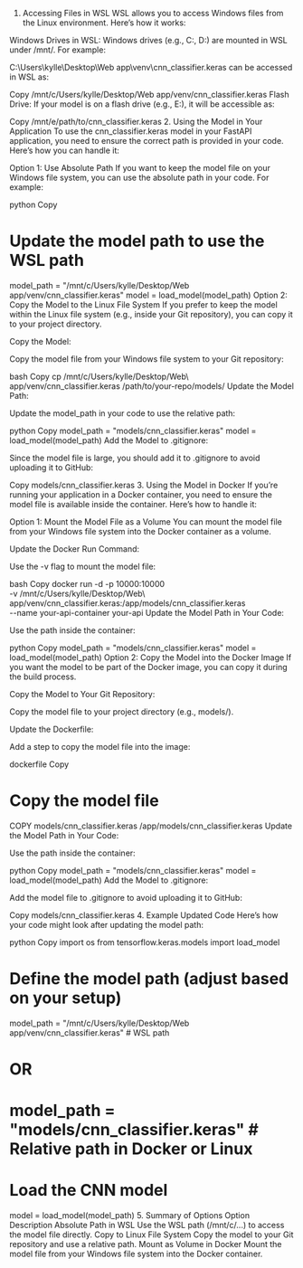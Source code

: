 1. Accessing Files in WSL
WSL allows you to access Windows files from the Linux environment. Here’s how it works:

Windows Drives in WSL: Windows drives (e.g., C:, D:) are mounted in WSL under /mnt/. For example:

C:\Users\kylle\Desktop\Web app\venv\cnn_classifier.keras can be accessed in WSL as:

Copy
/mnt/c/Users/kylle/Desktop/Web app/venv/cnn_classifier.keras
Flash Drive: If your model is on a flash drive (e.g., E:), it will be accessible as:

Copy
/mnt/e/path/to/cnn_classifier.keras
2. Using the Model in Your Application
To use the cnn_classifier.keras model in your FastAPI application, you need to ensure the correct path is provided in your code. Here’s how you can handle it:

Option 1: Use Absolute Path
If you want to keep the model file on your Windows file system, you can use the absolute path in your code. For example:

python
Copy
# Update the model path to use the WSL path
model_path = "/mnt/c/Users/kylle/Desktop/Web app/venv/cnn_classifier.keras"
model = load_model(model_path)
Option 2: Copy the Model to the Linux File System
If you prefer to keep the model within the Linux file system (e.g., inside your Git repository), you can copy it to your project directory.

Copy the Model:

Copy the model file from your Windows file system to your Git repository:

bash
Copy
cp /mnt/c/Users/kylle/Desktop/Web\ app/venv/cnn_classifier.keras /path/to/your-repo/models/
Update the Model Path:

Update the model_path in your code to use the relative path:

python
Copy
model_path = "models/cnn_classifier.keras"
model = load_model(model_path)
Add the Model to .gitignore:

Since the model file is large, you should add it to .gitignore to avoid uploading it to GitHub:

Copy
models/cnn_classifier.keras
3. Using the Model in Docker
If you’re running your application in a Docker container, you need to ensure the model file is available inside the container. Here’s how to handle it:

Option 1: Mount the Model File as a Volume
You can mount the model file from your Windows file system into the Docker container as a volume.

Update the Docker Run Command:

Use the -v flag to mount the model file:

bash
Copy
docker run -d -p 10000:10000 \
  -v /mnt/c/Users/kylle/Desktop/Web\ app/venv/cnn_classifier.keras:/app/models/cnn_classifier.keras \
  --name your-api-container your-api
Update the Model Path in Your Code:

Use the path inside the container:

python
Copy
model_path = "models/cnn_classifier.keras"
model = load_model(model_path)
Option 2: Copy the Model into the Docker Image
If you want the model to be part of the Docker image, you can copy it during the build process.

Copy the Model to Your Git Repository:

Copy the model file to your project directory (e.g., models/).

Update the Dockerfile:

Add a step to copy the model file into the image:

dockerfile
Copy
# Copy the model file
COPY models/cnn_classifier.keras /app/models/cnn_classifier.keras
Update the Model Path in Your Code:

Use the path inside the container:

python
Copy
model_path = "models/cnn_classifier.keras"
model = load_model(model_path)
Add the Model to .gitignore:

Add the model file to .gitignore to avoid uploading it to GitHub:

Copy
models/cnn_classifier.keras
4. Example Updated Code
Here’s how your code might look after updating the model path:

python
Copy
import os
from tensorflow.keras.models import load_model

# Define the model path (adjust based on your setup)
model_path = "/mnt/c/Users/kylle/Desktop/Web app/venv/cnn_classifier.keras"  # WSL path
# OR
# model_path = "models/cnn_classifier.keras"  # Relative path in Docker or Linux

# Load the CNN model
model = load_model(model_path)
5. Summary of Options
Option	Description
Absolute Path in WSL	Use the WSL path (/mnt/c/...) to access the model file directly.
Copy to Linux File System	Copy the model to your Git repository and use a relative path.
Mount as Volume in Docker	Mount the model file from your Windows file system into the Docker container.
